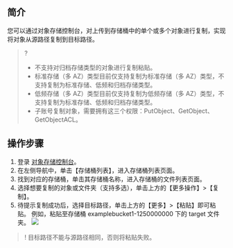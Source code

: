 ## 简介

您可以通过对象存储控制台，对上传到存储桶中的单个或多个对象进行复制，实现将对象从源路径复制到目标路径。

>?
> - 不支持对归档存储类型的对象进行复制粘贴。
> - 标准存储（多 AZ）类型目前仅支持复制为标准存储（多 AZ）类型，不支持复制为标准存储、低频和归档存储类型。
> - 低频存储（多 AZ）类型目前仅支持复制为低频存储（多 AZ）类型，不支持复制为标准存储、低频和归档存储类型。
> - 子账号复制对象，需要拥有这三个权限：PutObject、GetObject、GetObjectACL。
> 

## 操作步骤

1. 登录 [对象存储控制台](https://console.cloud.tencent.com/cos5)。
2. 在左侧导航中，单击【存储桶列表】，进入存储桶列表页面。
3. 找到对应的存储桶，单击其存储桶名称，进入存储桶的文件列表页面。
4. 选择想要复制的对象或文件夹（支持多选），单击上方的【更多操作】>【复制】。
5. 待提示复制成功后，选择目标路径，单击上方的【更多】>【粘贴】即可粘贴。
例如，粘贴至存储桶 examplebucket1-1250000000 下的 target 文件夹。
![](https://main.qcloudimg.com/raw/88490a18f10b1ed25bfc85b70d2c2657.png)
>! 目标路径不能与源路径相同，否则将粘贴失败。
>
